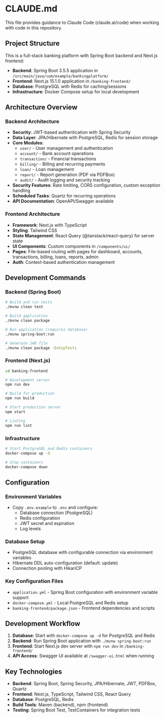 # CLAUDE.md

This file provides guidance to Claude Code (claude.ai/code) when working with code in this repository.

## Project Structure

This is a full-stack banking platform with Spring Boot backend and Next.js frontend:

- **Backend**: Spring Boot 3.5.5 application in `/src/main/java/com/example/bankingplatform/`
- **Frontend**: Next.js 15.1.0 application in `/banking-frontend/`
- **Database**: PostgreSQL with Redis for caching/sessions
- **Infrastructure**: Docker Compose setup for local development

## Architecture Overview

### Backend Architecture
- **Security**: JWT-based authentication with Spring Security
- **Data Layer**: JPA/Hibernate with PostgreSQL, Redis for session storage
- **Core Modules**:
  - `user/` - User management and authentication
  - `account/` - Bank account operations
  - `transaction/` - Financial transactions
  - `billing/` - Billing and recurring payments
  - `loan/` - Loan management
  - `report/` - Report generation (PDF via PDFBox)
  - `audit/` - Audit logging and security tracking
- **Security Features**: Rate limiting, CORS configuration, custom exception handling
- **Scheduled Tasks**: Quartz for recurring operations
- **API Documentation**: OpenAPI/Swagger available

### Frontend Architecture
- **Framework**: Next.js with TypeScript
- **Styling**: Tailwind CSS
- **State Management**: React Query (@tanstack/react-query) for server state
- **UI Components**: Custom components in `/components/ui/`
- **Pages**: File-based routing with pages for dashboard, accounts, transactions, billing, loans, reports, admin
- **Auth**: Context-based authentication management

## Development Commands

### Backend (Spring Boot)
```bash
# Build and run tests
./mvnw clean test

# Build application
./mvnw clean package

# Run application (requires database)
./mvnw spring-boot:run

# Generate JAR file
./mvnw clean package -DskipTests
```

### Frontend (Next.js)
```bash
cd banking-frontend

# Development server
npm run dev

# Build for production
npm run build

# Start production server
npm start

# Linting
npm run lint
```

### Infrastructure
```bash
# Start PostgreSQL and Redis containers
docker-compose up -d

# Stop containers
docker-compose down
```

## Configuration

### Environment Variables
- Copy `.env.example` to `.env` and configure:
  - Database connection (PostgreSQL)
  - Redis configuration
  - JWT secret and expiration
  - Log levels

### Database Setup
- PostgreSQL database with configurable connection via environment variables
- Hibernate DDL auto-configuration (default: update)
- Connection pooling with HikariCP

### Key Configuration Files
- `application.yml` - Spring Boot configuration with environment variable support
- `docker-compose.yml` - Local PostgreSQL and Redis setup
- `banking-frontend/package.json` - Frontend dependencies and scripts

## Development Workflow

1. **Database**: Start with `docker-compose up -d` for PostgreSQL and Redis
2. **Backend**: Run Spring Boot application with `./mvnw spring-boot:run`
3. **Frontend**: Start Next.js dev server with `npm run dev` in `/banking-frontend/`
4. **API Access**: Swagger UI available at `/swagger-ui.html` when running

## Key Technologies

- **Backend**: Spring Boot, Spring Security, JPA/Hibernate, JWT, PDFBox, Quartz
- **Frontend**: Next.js, TypeScript, Tailwind CSS, React Query
- **Database**: PostgreSQL, Redis
- **Build Tools**: Maven (backend), npm (frontend)
- **Testing**: Spring Boot Test, TestContainers for integration tests